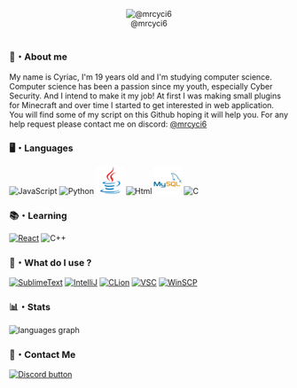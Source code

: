 <div align="center">
  <img style="widht: 150px; height: 150px" src="https://avatars.githubusercontent.com/u/74507367?v=4" alt="@mrcyci6"></img>
</div>
<div align="center">
  <a style="text-decoration: none;" href="https://discord.com/users/1187442455268831232">@mrcyci6</a>
</div>

# 

### 🤙・About me

My name is Cyriac, I'm 19 years old and I'm studying computer science. Computer science has been a passion since my youth, especially Cyber ​​Security. And I intend to make it my job!
At first I was making small plugins for Minecraft and over time I started to get interested in web application. You will find some of my script on this Github hoping it will help you. For any help request please contact me on discord: [@mrcyci6](https://discord.com/users/1187442455268831232)

### 🖥️・Languages

<div>
  <img style="width: 50px; height: 50px;" src="https://upload.wikimedia.org/wikipedia/commons/thumb/6/6a/JavaScript-logo.png/800px-JavaScript-logo.png" alt="JavaScript">
  <img style="width: 50px; height: 50px;" src="https://upload.wikimedia.org/wikipedia/commons/thumb/c/c3/Python-logo-notext.svg/1869px-Python-logo-notext.svg.png" alt="Python">
  <img style="width: 50px; height: 50px;" src="https://raw.githubusercontent.com/devicons/devicon/master/icons/java/java-original.svg" alt="Java">
  <img style="width: 50px; height: 50px;" src="https://cdn-icons-png.flaticon.com/512/732/732212.png" alt="Html">
  <img style="width: 50px; height: 50px;" src="https://raw.githubusercontent.com/devicons/devicon/master/icons/mysql/mysql-original-wordmark.svg" alt="MySQL">
  <img style="width: 50px; height: 50px;" src="https://upload.wikimedia.org/wikipedia/commons/1/18/C_Programming_Language.svg" alt="C">
</div>

### 📚・Learning

<div>
  <a href="https://fr.react.dev/"><img style="width: 50px; height: 50;" src="https://icons.veryicon.com/png/o/business/vscode-program-item-icon/react-3.png" alt="React"></a>
            <img style="width: 50px; height: 50px;" src="https://upload.wikimedia.org/wikipedia/commons/thumb/1/18/ISO_C%2B%2B_Logo.svg/459px-ISO_C%2B%2B_Logo.svg.png?20170928190710" alt="C++">
</div>

### 🧰・What do I use ?

<div>
  <a href="https://www.sublimetext.com/"><img style="width: 50px; height: 50px;" src="https://upload.wikimedia.org/wikipedia/fr/7/78/Sublime_text_logo.png" alt="SublimeText"></a>
  <a href="https://www.jetbrains.com/fr-fr/idea/"><img style="width: 50px; height: 50px;" src="https://upload.wikimedia.org/wikipedia/commons/thumb/9/9c/IntelliJ_IDEA_Icon.svg/1200px-IntelliJ_IDEA_Icon.svg.png" alt="IntelliJ"></a>
  <a href="https://www.jetbrains.com/fr-fr/clion/"><img style="width: 50px; height: 50px;" src="https://upload.wikimedia.org/wikipedia/commons/thumb/6/62/Clion.svg/105px-Clion.svg.png?20231228070033" alt="CLion"></a>
  <a href="https://code.visualstudio.com/"><img style="width: 50px; height: 50px;" src="https://upload.wikimedia.org/wikipedia/commons/thumb/9/9a/Visual_Studio_Code_1.35_icon.svg/512px-Visual_Studio_Code_1.35_icon.svg.png" alt="VSC"></a>
  <a href="https://winscp.net/eng/download.php"><img style="width: 50px; height: 50px;" src="https://upload.wikimedia.org/wikipedia/commons/d/de/WinSCP_Logo.png" alt="WinSCP"></a>
</div>

### 📊・Stats 

<div>
  <img src="https://github-readme-stats.vercel.app/api/top-langs?username=MrCyci6&locale=en&hide_title=false&layout=compact&card_width=320&langs_count=5&theme=dark&hide_border=true&order=2" width="45%" alt="languages graph"  />
</div>

### 📩・Contact Me

<div>
  <a href="https://discord.com/users/1187442455268831232">
    <img style="width: 25%; height: 25%;" src="https://static.wixstatic.com/media/296182_e92dfba77f6d40e581a61bc49bf878ca~mv2.png/v1/fill/w_560,h_180,al_c,q_85,usm_0.66_1.00_0.01,enc_auto/discord%20banner.png" alt="Discord button"/>
  </a>
</div>
